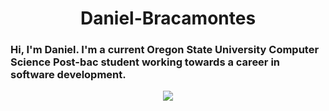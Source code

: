 <h1 align="center">Daniel-Bracamontes</h1>
<h3 align'"center">Hi, I'm Daniel. I'm a current Oregon State University Computer Science Post-bac student working towards a career in software development.</h3>

<p align="center">
  <a href="https://github.com/ryo-ma/github-profile-trophy">
    <img src="https://github-profile-trophy.vercel.app/?username=Dedzed101&row=2&column=3 alt="daniel-bracamontes" />
  </a> 
</p>
